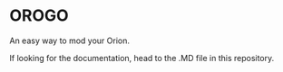 # OROGO
An easy way to mod your Orion.

If looking for the documentation, head to the .MD file in this repository.
